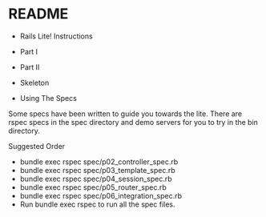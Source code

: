 # README

* Rails Lite!
Instructions

* Part I
* Part II
* Skeleton
* Using The Specs

Some specs have been written to guide you towards the lite. There are rspec specs in the spec directory and demo servers for you to try in the bin directory.

Suggested Order

* bundle exec rspec spec/p02_controller_spec.rb
* bundle exec rspec spec/p03_template_spec.rb
* bundle exec rspec spec/p04_session_spec.rb
* bundle exec rspec spec/p05_router_spec.rb
* bundle exec rspec spec/p06_integration_spec.rb
* Run bundle exec rspec to run all the spec files.
